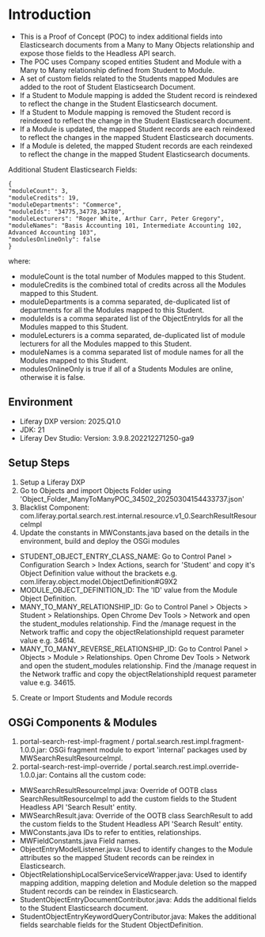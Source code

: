 # Introduction #
- This is a Proof of Concept (POC) to index additional fields into Elasticsearch documents from a Many to Many Objects relationship and expose those fields to the Headless API search.
- The POC uses Company scoped entities Student and Module with a Many to Many relationship defined from Student to Module.
- A set of custom fields related to the Students mapped Modules are added to the root of Student Elasticsearch Document.
- If a Student to Module mapping is added the Student record is reindexed to reflect the change in the Student Elasticsearch document.
- If a Student to Module mapping is removed the Student record is reindexed to reflect the change in the Student Elasticsearch document.
- If a Module is updated, the mapped Student records are each reindexed to reflect the changes in the mapped Student Elasticsearch documents.
- If a Module is deleted, the mapped Student records are each reindexed to reflect the change in the mapped Student Elasticsearch documents.

Additional Student Elasticsearch Fields:

```
{
"moduleCount": 3,
"moduleCredits": 19,
"moduleDepartments": "Commerce",
"moduleIds": "34775,34778,34780",
"moduleLecturers": "Roger White, Arthur Carr, Peter Gregory",
"moduleNames": "Basis Accounting 101, Intermediate Accounting 102, Advanced Accounting 103",
"modulesOnlineOnly": false
}
```

where:

- moduleCount is the total number of Modules mapped to this Student.
- moduleCredits is the combined total of credits across all the Modules mapped to this Student.
- moduleDepartments is a comma separated, de-duplicated list of departments for all the Modules mapped to this Student.
- moduleIds is a comma separated list of the ObjectEntryIds for all the Modules mapped to this Student.
- moduleLecturers is a comma separated, de-duplicated list of module lecturers for all the Modules mapped to this Student.
- moduleNames is a comma separated list of module names for all the Modules mapped to this Student.
- modulesOnlineOnly is true if all of a Students Modules are online, otherwise it is false.

## Environment ##
- Liferay DXP version: 2025.Q1.0
- JDK: 21
- Liferay Dev Studio: Version: 3.9.8.202212271250-ga9

## Setup Steps ##
1. Setup a Liferay DXP
2. Go to Objects and import Objects Folder using 'Object_Folder_ManyToManyPOC_34502_20250304154433737.json'
3. Blacklist Component:
com.liferay.portal.search.rest.internal.resource.v1_0.SearchResultResourceImpl
4. Update the constants in MWConstants.java based on the details in the environment, build and deploy the OSGi modules
- STUDENT_OBJECT_ENTRY_CLASS_NAME: Go to Control Panel > Configuration Search > Index Actions, search for 'Student' and copy it's Object Definition value without the brackets e.g. com.liferay.object.model.ObjectDefinition#G9X2
- MODULE_OBJECT_DEFINITION_ID: The 'ID' value from the Module Object Definition.
- MANY_TO_MANY_RELATIONSHIP_ID: Go to Control Panel > Objects > Student > Relationships. Open Chrome Dev Tools > Network and open the student_modules relationship. Find the /manage request in the Network traffic and copy the objectRelationshipId request parameter value e.g. 34614.
- MANY_TO_MANY_REVERSE_RELATIONSHIP_ID: Go to Control Panel > Objects > Module > Relationships. Open Chrome Dev Tools > Network and open the student_modules relationship. Find the /manage request in the Network traffic and copy the objectRelationshipId request parameter value e.g. 34615.
5. Create or Import Students and Module records

## OSGi Components & Modules ##
1. portal-search-rest-impl-fragment / portal.search.rest.impl.fragment-1.0.0.jar: OSGi fragment module to export 'internal' packages used by MWSearchResultResourceImpl.
2. portal-search-rest-impl-override / portal.search.rest.impl.override-1.0.0.jar: Contains all the custom code:
- MWSearchResultResourceImpl.java: Override of OOTB class SearchResultResourceImpl to add the custom fields to the Student Headless API 'Search Result' entity.
- MWSearchResult.java: Override of the OOTB class SearchResult to add the custom fields to the Student Headless API 'Search Result' entity.
- MWConstants.java IDs to refer to entities, relationships.
- MWFieldConstants.java Field names.
- ObjectEntryModelListener.java: Used to identify changes to the Module attributes so the mapped Student records can be reindex in Elasticsearch.
- ObjectRelationshipLocalServiceServiceWrapper.java: Used to identify mapping addition, mapping deletion and Module deletion so the mapped Student records can be reindex in Elasticsearch.
- StudentObjectEntryDocumentContributor.java: Adds the additional fields to the Student Elasticsearch document. 
- StudentObjectEntryKeywordQueryContributor.java: Makes the additional fields searchable fields for the Student ObjectDefinition.
